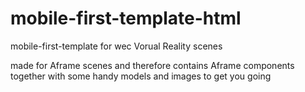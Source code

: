 # mobile-first-template-html
mobile-first-template for wec Vorual Reality scenes

made for Aframe scenes and therefore contains Aframe components together with some handy models and images to get you going
